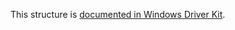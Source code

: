 This structure is [documented in Windows Driver Kit](https://learn.microsoft.com/en-us/windows-hardware/drivers/ddi/wdm/ns-wdm-_file_io_priority_hint_information).
